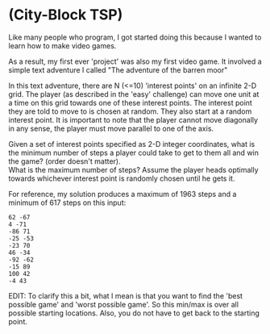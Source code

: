 # (City-Block TSP)
<div class="md"><p>Like many people who program, I got started doing this because I wanted to learn how to make video games.  </p>
<p>As a result, my first ever 'project' was also my first video game.  It involved a simple text adventure I called "The adventure of the barren moor"</p>
<p>In this text adventure, there are N (&lt;=10) 'interest points' on an infinite 2-D grid.  The player (as described in the 'easy' challenge) can move one unit at a time on this grid towards one of these interest points.
The interest point they are told to move to is chosen at random.  They also start at a random interest point.   It is important to note that the player cannot move diagonally in any sense, the player must move parallel to one of the axis.</p>
<p>Given a set of interest points specified as 2-D integer coordinates, what is the minimum number of steps a player could take to get to them all and win the game?  (order doesn't matter).<br/>
What is the maximum number of steps?  Assume the player heads optimally towards whichever interest point is randomly chosen until he gets it.</p>
<p>For reference, my solution produces a maximum of 1963 steps and a minimum of 617 steps on this input:</p>
<pre><code>62 -67
4 -71
-86 71
-25 -53
-23 70
46 -34
-92 -62
-15 89
100 42
-4 43
</code></pre>
<p>EDIT:  To clarify this a bit, what I mean is that you want to find the 'best possible game' and 'worst possible game'.   So this min/max is over all possible starting locations.  Also, you do not have to get back to the starting point.</p>
</div>

